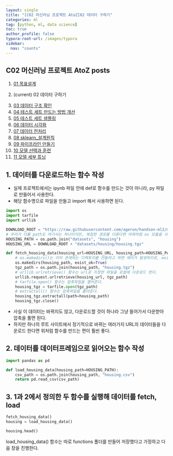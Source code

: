 ```yaml
---
layout: single
title: "[C02 머신러닝 프로젝트 AtoZ]02 데이터 구하기"
categories: ml
tag: [python, ml, data science]
toc: true
author_profile: false
typora-root-url: /images/typora
sidebar:
  nav: "counts"
---
```


 
<nav class="cods"><h2>C02 머신러닝 프로젝트 AtoZ posts</h2><ol><li><a href="/ml/C02_머신러닝_프로젝트_AtoZ~01_목표설계">01 목표설계</a></li><li><p>(current) 02 데이터 구하기</p></li><li><a href="/ml/C02_머신러닝_프로젝트_AtoZ~03_데이터_구조_확인">03 데이터 구조 확인</a></li><li><a href="/ml/C02_머신러닝_프로젝트_AtoZ~04_테스트_세트_만드는_방법_개선">04 테스트 세트 만드는 방법 개선</a></li><li><a href="/ml/C02_머신러닝_프로젝트_AtoZ~05_테스트_세트_샘플링">05 테스트 세트 샘플링</a></li><li><a href="/ml/C02_머신러닝_프로젝트_AtoZ~06_데이터_시각화">06 데이터 시각화</a></li><li><a href="/ml/C02_머신러닝_프로젝트_AtoZ~07_데이터_전처리">07 데이터 전처리</a></li><li><a href="/ml/C02_머신러닝_프로젝트_AtoZ~08_sklearn_설계원칙">08 sklearn_설계원칙</a></li><li><a href="/ml/C02_머신러닝_프로젝트_AtoZ~09_파이프라인_만들기">09 파이프라인 만들기</a></li><li><a href="/ml/C02_머신러닝_프로젝트_AtoZ~10_모델_선택과_훈련">10 모델 선택과 훈련</a></li><li><a href="/ml/C02_머신러닝_프로젝트_AtoZ~11_모델_세부_튜닝">11 모델 세부 튜닝</a></li></ol></nav>

## 1. 데이터를 다운로드하는 함수 작성
- 실제 프로젝트에서는 ipynb 파일 안에 def로 함수를 만드는 것이 아니라, py 파일로 만들어서 사용한다.
- 해당 함수명으로 파일을 만들고 import 해서 사용하면 된다.
 

``` python
import os
import tarfile
import urllib

DOWNLOAD_ROOT = "https://raw.githubusercontent.com/ageron/handson-ml2/master/"
# 우리가 다룰 path도 여기서는 하나이지만, 복잡한 경로를 다룬다면 아래처럼 os 모듈을 사용하면 좋다.
HOUSING_PATH = os.path.join("datasets", "housing")
HOUSING_URL = DOWNLOAD_ROOT + "datasets/housing/housing.tgz"

def fetch_housing_data(housing_url=HOUSING_URL, housing_path=HOUSING_PATH):
    # os.makedirs()는 이미 존재하는 디렉토리를 만들려고 하면 에러가 발생하므로, exist_ok=True로 설정해준다.
    os.makedirs(housing_path, exist_ok=True)
    tgz_path = os.path.join(housing_path, "housing.tgz")
    # urllib urlretrieve() 함수는 url로 지정한 파일을 로컬에 다운로드 한다.
    urllib.request.urlretrieve(housing_url, tgz_path)
    # tarfile.open() 함수는 압축파일을 열어준다.
    housing_tgz = tarfile.open(tgz_path)
    # extractall() 함수는 압축파일을 풀어준다.
    housing_tgz.extractall(path=housing_path)
    housing_tgz.close()
```
- 사실 이 데이터는 바뀌지도 않고, 다운로드할 것이 하나라 그냥 들어가서 다운받아 압축을 풀면 된다.
- 하지만 하나의 루트 사이트에서 정기적으로 바뀌는 여러가지 URL의 데이터들을 다운로드 한다면 위처럼 함수를 만드는 편이 훨씬 좋다.
 
## 2. 데이터를 데이터프레임으로 읽어오는 함수 작성
 

``` python
import pandas as pd

def load_housing_data(housing_path=HOUSING_PATH):
    csv_path = os.path.join(housing_path, "housing.csv")
    return pd.read_csv(csv_path)
```
## 3. 1과 2에서 정의한 두 함수를 실행해 데이터를 fetch, load
 

``` python
fetch_housing_data()
housing = load_housing_data()

housing.head()
```
load_housing_data() 함수는 따로 functions 폴더를 만들어 저장했다고 가정하고 다음 장을 진행한다.
 
